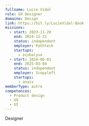 ```yaml
---
fullname: Lucie Vidal
role: UX Designer
domaine: Design
link: https://bit.ly/LucieVidal-Book
missions:
  - start: 2023-11-20
    end: 2024-12-31
    status: independent
    employer: Pathteck
    startups:
      - ecobalyse
  - start: 2024-06-01
    end: 2025-03-04
    status: independent
    employer: Scopyleft
    startups:
      - anais
memberType: autre
competences:
  - Product design
  - UX
  - UI
---
```

Designer